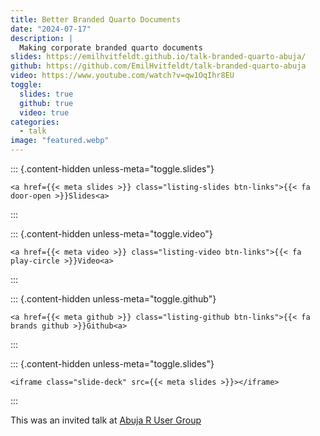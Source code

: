 ```yaml
---
title: Better Branded Quarto Documents
date: "2024-07-17"
description: |
  Making corporate branded quarto documents
slides: https://emilhvitfeldt.github.io/talk-branded-quarto-abuja/
github: https://github.com/EmilHvitfeldt/talk-branded-quarto-abuja
video: https://www.youtube.com/watch?v=qw1OqIhr8EU
toggle:
  slides: true
  github: true
  video: true
categories:
  - talk
image: "featured.webp"
---
```





::: {.content-hidden unless-meta="toggle.slides"}



```{=html}
<a href={{< meta slides >}} class="listing-slides btn-links">{{< fa door-open >}}Slides<a>
```



:::

::: {.content-hidden unless-meta="toggle.video"}



```{=html}
<a href={{< meta video >}} class="listing-video btn-links">{{< fa play-circle >}}Video<a>
```



:::

::: {.content-hidden unless-meta="toggle.github"}



```{=html}
<a href={{< meta github >}} class="listing-github btn-links">{{< fa brands github >}}Github<a>
```



:::

::: {.content-hidden unless-meta="toggle.slides"}



```{=html}
<iframe class="slide-deck" src={{< meta slides >}}></iframe>
```



:::


        
This was an invited talk at [Abuja R User Group](https://www.linkedin.com/in/abuja-r-user-group-669ab521b/)
